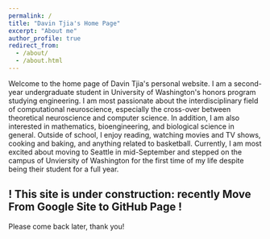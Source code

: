 ```yaml
---
permalink: /
title: "Davin Tjia's Home Page"
excerpt: "About me"
author_profile: true
redirect_from: 
  - /about/
  - /about.html
---
```


Welcome to the home page of Davin Tjia's personal website. I am a second-year undergraduate student in University of Washington's honors program studying engineering. 
I am most passionate about the interdisciplinary field of computational neuroscience, especially the cross-over between theoretical neuroscience and computer science. 
In addition, I am also interested in mathematics, bioengineering, and biological science in general. Outside of school, I enjoy reading, watching movies and TV shows, 
cooking and baking, and anything related to basketball. Currently, I am most excited about moving to Seattle in mid-September and stepped on the campus of Unviersity of 
Washington for the first time of my life despite being their student for a full year. 


! This site is under construction: recently Move From Google Site to GitHub Page ! 
-----
Please come back later, thank you!